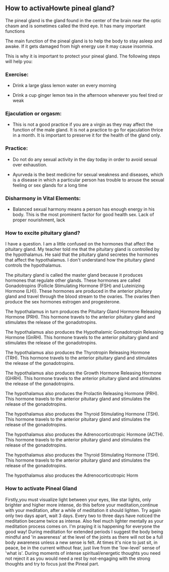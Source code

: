 ## How to activaHowte pineal gland?

The pineal gland is the gland found in the center of the
brain near the optic chasm and is sometimes called the third
eye. It has many important functions

The main function of the pineal gland is to help the body to
stay asleep and awake. If it gets damaged from high energy
use it may cause insomnia.

This is why it is important to protect your pineal gland. The
following steps will help you:

### Exercise:

* Drink a large glass lemon water on every morning

* Drink a cup ginger lemon tea in the afternoon whenever you
  feel tired or weak

### Ejaculation or orgasm:

* This is not a good practice if you are a virgin as they may
  affect the function of the male gland. It is not a practice
  to go for ejaculation thrice in a month. It is important to
  preserve it for the health of the gland only.

### Practice:

* Do not do any sexual activity in the day today in order to
  avoid sexual over exhaustion.

* Ayurveda is the best medicine for sexual weakness and
  diseases, which is a disease in which a particular person
  has trouble to arouse the sexual feeling or sex glands for
  a long time

### Disharmony in Vital Elements:

* Balanced sexual harmony means a person has enough energy in
  his body. This is the most prominent factor for good health
  sex. Lack of proper nourishment, lack


### How to excite pituitary gland?

I have a question. I am a little confused on the hormones
that affect the pituitary gland.
My teacher told me that the pituitary gland is controlled by
the hypothalamus. He said that the pituitary gland secretes
the hormones that affect the hypothalamus.
I don't understand how the pituitary gland controls the
hypothalamus.

The pituitary gland is called the master gland because it
produces hormones that regulate other glands. These hormones
are called Gonadotropins (Follicle Stimulating Hormone (FSH)
and Luteinizing Hormone (LH)). These hormones are produced in
the anterior pituitary gland and travel through the blood
stream to the ovaries. The ovaries then produce the sex
hormones estrogen and progesterone.

The hypothalamus in turn produces the Pituitary Gland Hormone
Releasing Hormone (PRH). This hormone travels to the anterior
pituitary gland and stimulates the release of the
gonadotropins.

The hypothalamus also produces the Hypothalamic Gonadotropin
Releasing Hormone (GnRH). This hormone travels to the
anterior pituitary gland and stimulates the release of the
gonadotropins.

The hypothalamus also produces the Thyrotropin Releasing
Hormone (TRH). This hormone travels to the anterior pituitary
gland and stimulates the release of the gonadotropins.

The hypothalamus also produces the Growth Hormone Releasing
Hormone (GHRH). This hormone travels to the anterior
pituitary gland and stimulates the release of the
gonadotropins.

The hypothalamus also produces the Prolactin Releasing
Hormone (PRH). This hormone travels to the anterior pituitary
gland and stimulates the release of the gonadotropins.

The hypothalamus also produces the Thyroid Stimulating
Hormone (TSH). This hormone travels to the anterior pituitary
gland and stimulates the release of the gonadotropins.

The hypothalamus also produces the Adrenocorticotropic
Hormone (ACTH). This hormone travels to the anterior
pituitary gland and stimulates the release of the
gonadotropins.

The hypothalamus also produces the Thyroid Stimulating
Hormone (TSH). This hormone travels to the anterior pituitary
gland and stimulates the release of the gonadotropins.

The hypothalamus also produces the Adrenocorticotropic Horm


### How to activate Pineal Gland
Firstly,you must visualize light between your eyes, like
star lights, only brighter and higher more intense, do this
before your meditation,continue with your meditation, after a
while of meditation it should lighten.
Try again only two days apart, wait 3 days.
Every two to three days have noticed the meditation became twice as intense.
Also feel much lighter mentally as your meditation process comes on.
I'm praying it is happening for everyone the good way! During
meditation for extended periods I suggest the body being
mindful and 'in awareness' at the level of the joints as
there will not be a full body awareness unless a new sense is
felt. At times it's nice to just sit, in peace, be in the
current without fear, just live from the 'low-level' sense of
'what is'.
During moments of intense spiritual/energetic thoughts you
need not reject it as you would need a rest by not-engaging
with the strong thoughts and try to focus just the Pineal
part.
